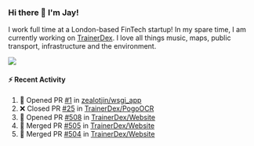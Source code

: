### Hi there 👋 I'm Jay!
I work full time at a London-based FinTech startup! In my spare time, I am currently working on [TrainerDex](https://www.github.com/TrainerDex). I love all things music, maps, public transport, infrastructure and the environment.

[<img src="https://github-readme-stats.vercel.app/api/wakatime?username=TurnrDev&layout=compact&custom_title=Last 7 Days Language Breakdown" />](https://wakatime.com/@TurnrDev)  

#### :zap: Recent Activity
<!--START_SECTION:activity-->
1. 💪 Opened PR [#1](https://github.com/zealotjin/wsgi_app/pull/1) in [zealotjin/wsgi_app](https://github.com/zealotjin/wsgi_app)
2. ❌ Closed PR [#25](https://github.com/TrainerDex/PogoOCR/pull/25) in [TrainerDex/PogoOCR](https://github.com/TrainerDex/PogoOCR)
3. 💪 Opened PR [#508](https://github.com/TrainerDex/Website/pull/508) in [TrainerDex/Website](https://github.com/TrainerDex/Website)
4. 🎉 Merged PR [#505](https://github.com/TrainerDex/Website/pull/505) in [TrainerDex/Website](https://github.com/TrainerDex/Website)
5. 🎉 Merged PR [#504](https://github.com/TrainerDex/Website/pull/504) in [TrainerDex/Website](https://github.com/TrainerDex/Website)
<!--END_SECTION:activity-->

